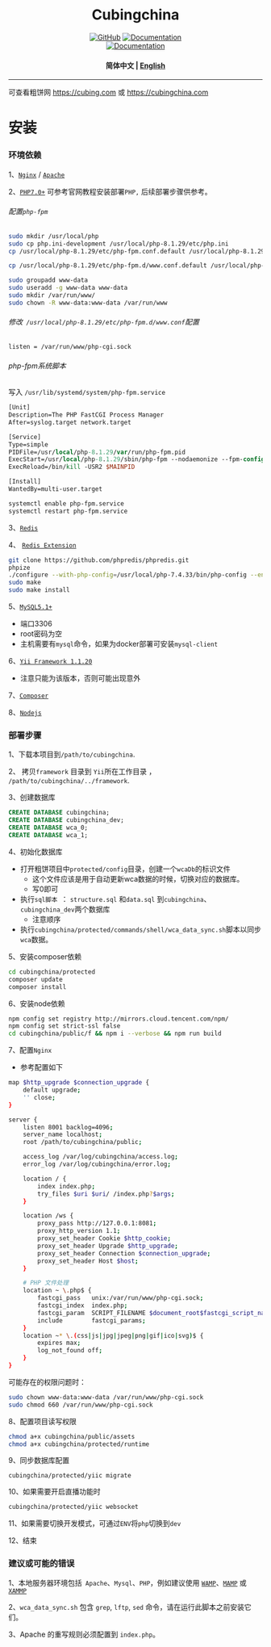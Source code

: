 
<h1 align="center">Cubingchina</h1>
<p align="center">
    <a href="https://github.com/CubingChina/cubingchina/blob/master/LICENSE"><img alt="GitHub" src="https://img.shields.io/badge/license-GPL2.0-blue"></a>
    <a href="https://cubing.com/"><img alt="Documentation" src="https://img.shields.io/badge/website-Cubingchina-green"></a>
    <br>
<a href="https://cubing.com/"><img alt="Documentation" src="https://img.shields.io/badge/Code%20With%20PHP-grey?style=for-the-badge&logo=php&logoSize=samll"></a>
</p>

<h4 align="center">
    <p>
        <b>简体中文</b> | <a href="https://github.com/guojia99/cubingchina/blob/master/README.md">English</a>
    </p>
</h4>

---
可查看粗饼网 https://cubing.com 或 https://cubingchina.com

# 安装
### 环境依赖
1、[`Nginx`](http://nginx.org/) / [`Apache`](http://www.apache.org/)

2、[`PHP7.0+`](http://php.net/)
​	可参考官网教程安装部署`PHP,` 后续部署步骤供参考。
###### 配置`php-fpm`
```bash
sudo mkdir /usr/local/php
sudo cp php.ini-development /usr/local/php-8.1.29/etc/php.ini
cp /usr/local/php-8.1.29/etc/php-fpm.conf.default /usr/local/php-8.1.29/etc/php-fpm.conf

cp /usr/local/php-8.1.29/etc/php-fpm.d/www.conf.default /usr/local/php-8.1.29/etc/php-fpm.d/www.conf

sudo groupadd www-data
sudo useradd -g www-data www-data
sudo mkdir /var/run/www/
sudo chown -R www-data:www-data /var/run/www
```
###### 修改` /usr/local/php-8.1.29/etc/php-fpm.d/www.conf`配置
```
listen = /var/run/www/php-cgi.sock
```
###### php-fpm系统脚本
写入 `/usr/lib/systemd/system/php-fpm.service`
```systemverilog
[Unit]
Description=The PHP FastCGI Process Manager
After=syslog.target network.target

[Service]
Type=simple
PIDFile=/usr/local/php-8.1.29/var/run/php-fpm.pid
ExecStart=/usr/local/php-8.1.29/sbin/php-fpm --nodaemonize --fpm-config /usr/local/php-8.1.29/etc/php-fpm.conf
ExecReload=/bin/kill -USR2 $MAINPID

[Install]
WantedBy=multi-user.target
```
```bash
systemctl enable php-fpm.service
systemctl restart php-fpm.service
```
3、[`Redis`](https://redis.io/)

4、 [`Redis Extension`](https://github.com/phpredis/phpredis)


```bash
git clone https://github.com/phpredis/phpredis.git
phpize
./configure --with-php-config=/usr/local/php-7.4.33/bin/php-config --enable-redis
sudo make
sudo make install
```

5、[`MySQL5.1+`](http://www.mysql.com/)
- 端口3306
- root密码为空
- 主机需要有`mysql`命令，如果为docker部署可安装`mysql-client`

6、[`Yii Framework 1.1.20`](http://www.yiiframework.com/)
- 注意只能为该版本，否则可能出现意外

7、[`Composer`](https://getcomposer.org/)

8、[`Nodejs`](https://nodejs.org/)



### 部署步骤

1、下载本项目到`/path/to/cubingchina`.

2、 拷贝`framework` 目录到  `Yii`所在工作目录 ， `/path/to/cubingchina/../framework`.

3、创建数据库

```sql
CREATE DATABASE cubingchina;
CREATE DATABASE cubingchina_dev;
CREATE DATABASE wca_0;
CREATE DATABASE wca_1;
```
4、初始化数据库
- 打开粗饼项目中`protected/config`目录，创建一个`wcaDb`的标识文件
  - 这个文件应该是用于自动更新wca数据的时候，切换对应的数据库。
  - 写0即可
- 执行`sql脚本 `： `structure.sql` 和`data.sql` 到`cubingchina`、 `cubingchina_dev`两个数据库
  - 注意顺序
- 执行`cubingchina/protected/commands/shell/wca_data_sync.sh`脚本以同步`wca`数据。

5、安装composer依赖
```bash
cd cubingchina/protected
composer update
composer install
```

6、安装node依赖
```bash
npm config set registry http://mirrors.cloud.tencent.com/npm/
npm config set strict-ssl false
cd cubingchina/public/f && npm i --verbose && npm run build
```

7、配置`Nginx`
- 参考配置如下

```bash
map $http_upgrade $connection_upgrade {
    default upgrade;
    '' close;
}

server {
    listen 8001 backlog=4096;
    server_name localhost;
    root /path/to/cubingchina/public;

    access_log /var/log/cubingchina/access.log;
    error_log /var/log/cubingchina/error.log;

    location / {
        index index.php;
        try_files $uri $uri/ /index.php?$args;
    }

    location /ws {
        proxy_pass http://127.0.0.1:8081;
        proxy_http_version 1.1;
        proxy_set_header Cookie $http_cookie;
        proxy_set_header Upgrade $http_upgrade;
        proxy_set_header Connection $connection_upgrade;
        proxy_set_header Host $host;
    }

    # PHP 文件处理
    location ~ \.php$ {
        fastcgi_pass   unix:/var/run/www/php-cgi.sock;
        fastcgi_index  index.php;
		fastcgi_param  SCRIPT_FILENAME $document_root$fastcgi_script_name;
        include        fastcgi_params;
    }
    location ~* \.(css|js|jpg|jpeg|png|gif|ico|svg)$ {
        expires max;
        log_not_found off;
    }
}
```
可能存在的权限问题时：
```bash
sudo chown www-data:www-data /var/run/www/php-cgi.sock
sudo chmod 660 /var/run/www/php-cgi.sock
```

8、配置项目读写权限
```bash
chmod a+x cubingchina/public/assets
chmod a+x cubingchina/protected/runtime
```

9、同步数据库配置
```
cubingchina/protected/yiic migrate
```

10、如果需要开启直播功能时
```bash
cubingchina/protected/yiic websocket
```

11、如果需要切换开发模式，可通过`ENV`将`php`切换到`dev`

12、结束

### 建议或可能的错误

1、本地服务器环境包括` Apache`、`Mysql`、`PHP`，例如建议使用 [`WAMP`](http://www.wampserver.com/en/)、[`MAMP`](https://www.mamp.info/en/) 或 [`XAMMP`](https://www.apachefriends.org/index.html)

2、`wca_data_sync.sh` 包含 `grep`, `lftp`, `sed` 命令，请在运行此脚本之前安装它们。

3、Apache 的重写规则必须配置到 `index.php`。
